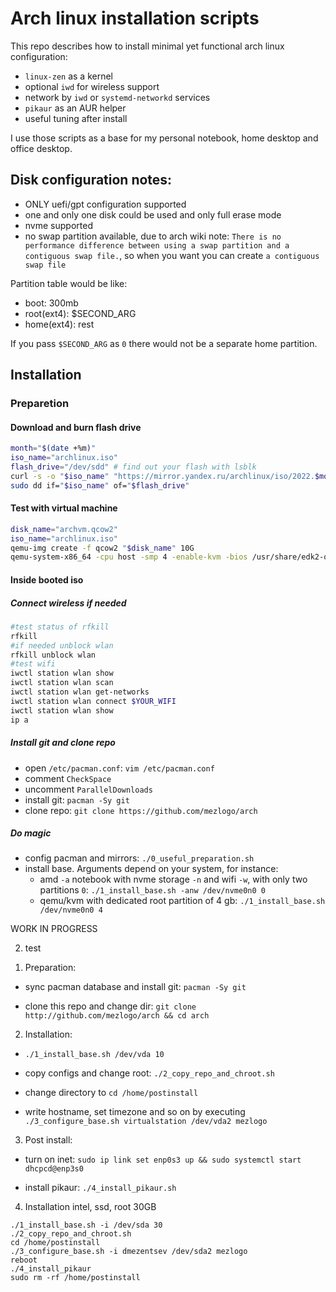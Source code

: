 # Arch linux installation scripts

This repo describes how to install minimal yet functional arch linux configuration:
- `linux-zen` as a kernel
- optional `iwd` for wireless support
- network by `iwd` or `systemd-networkd` services
- `pikaur` as an AUR helper
- useful tuning after install

I use those scripts as a base for my personal notebook, home desktop and office desktop.

## Disk configuration notes:

- ONLY uefi/gpt configuration supported
- one and only one disk could be used and only full erase mode
- nvme supported
- no swap partition available, due to arch wiki note: `There is no performance difference between using a swap partition and a contiguous swap file.`, so when you want you can create `a contiguous swap file`

Partition table would be like:
- boot: 300mb
- root(ext4): $SECOND_ARG
- home(ext4): rest

If you pass `$SECOND_ARG` as `0` there would not be a separate home partition.


## Installation

### Preparetion

#### Download and burn flash drive

```sh
month="$(date +%m)"
iso_name="archlinux.iso"
flash_drive="/dev/sdd" # find out your flash with lsblk
curl -s -o "$iso_name" "https://mirror.yandex.ru/archlinux/iso/2022.$month.01/archlinux-2022.$month.01-x86_64.iso"
sudo dd if="$iso_name" of="$flash_drive"
```

#### Test with virtual machine

```sh
disk_name="archvm.qcow2"
iso_name="archlinux.iso"
qemu-img create -f qcow2 "$disk_name" 10G
qemu-system-x86_64 -cpu host -smp 4 -enable-kvm -bios /usr/share/edk2-ovmf/x64/OVMF.fd -boot d -cdrom "$iso_name" -hda "$disk_name" -m 4096
```

#### Inside booted iso

##### Connect wireless if needed

```sh
#test status of rfkill
rfkill
#if needed unblock wlan
rfkill unblock wlan
#test wifi
iwctl station wlan show
iwctl station wlan scan
iwctl station wlan get-networks
iwctl station wlan connect $YOUR_WIFI
iwctl station wlan show
ip a
```

##### Install git and clone repo

- open `/etc/pacman.conf`: `vim /etc/pacman.conf`
- comment `CheckSpace`
- uncomment `ParallelDownloads`
- install git: `pacman -Sy git`
- clone repo: `git clone https://github.com/mezlogo/arch`

##### Do magic

- config pacman and mirrors: `./0_useful_preparation.sh`
- install base. Arguments depend on your system, for instance:
  - amd `-a` notebook with nvme storage `-n` and wifi `-w`, with only two partitions `0`: `./1_install_base.sh -anw /dev/nvme0n0 0`
  - qemu/kvm with dedicated root partition of 4 gb: `./1_install_base.sh /dev/nvme0n0 4`

WORK IN PROGRESS

2. test

1) Preparation:

- sync pacman database and install git: `pacman -Sy git`

- clone this repo and change dir: `git clone http://github.com/mezlogo/arch && cd arch`

2) Installation:

- `./1_install_base.sh /dev/vda 10`

- copy configs and change root: `./2_copy_repo_and_chroot.sh`

- change directory to `cd /home/postinstall`

- write hostname, set timezone and so on by executing `./3_configure_base.sh virtualstation /dev/vda2 mezlogo`

3) Post install:

- turn on inet: `sudo ip link set enp0s3 up && sudo systemctl start dhcpcd@enp3s0`

- install pikaur: `./4_install_pikaur.sh`

4) Installation intel, ssd, root 30GB

```
./1_install_base.sh -i /dev/sda 30
./2_copy_repo_and_chroot.sh
cd /home/postinstall
./3_configure_base.sh -i dmezentsev /dev/sda2 mezlogo
reboot
./4_install_pikaur
sudo rm -rf /home/postinstall
```
